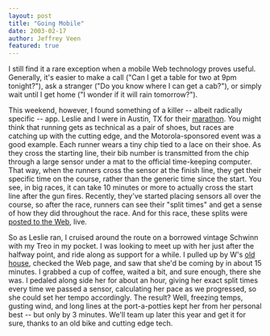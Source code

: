 ```yaml
---
layout: post
title: "Going Mobile"
date: 2003-02-17
author: Jeffrey Veen
featured: true
---
```

I still find it a rare exception when a mobile Web technology proves useful. Generally, it's easier to make a call ("Can I get a table for two at 9pm tonight?"), ask a stranger ("Do you know where I can get a cab?"), or simply wait until I get home ("I wonder if it will rain tomorrow?").

This weekend, however, I found something of a killer -- albeit radically specific -- app. Leslie and I were in Austin, TX for their <a href="http://www.motorolamarathon.com">marathon</a>. You might think that running gets as technical as a pair of shoes, but races are catching up with the cutting edge, and the Motorola-sponsored event was a good example. Each runner wears a tiny chip tied to a lace on their shoe. As they cross the starting line, their bib number is transmitted from the chip through a large sensor under a mat to the official time-keeping computer. That way, when the runners cross the sensor at the finish line, they get their specific time on the course, rather than the generic time since the start. You see, in big races, it can take 10 minutes or more to actually cross the start line after the gun fires. Recently, they've started placing sensors all over the course, so after the race, runners can see their "split times" and get a sense of how they did throughout the race. And for this race, these splits were <a href="http://results.doitsports.com/motorola/quick.adp?bib=4630">posted to the Web</a>, live.

So as Leslie ran, I cruised around the route on a borrowed vintage Schwinn with my Treo in my pocket. I was looking to meet up with her just after the halfway point, and ride along as support for a while. I pulled up by W's <a href="http://www.texasbob.com/travel/tbt_capitol.html">old house</a>, checked the Web page, and saw that she'd be coming by in about 15 minutes. I grabbed a cup of coffee, waited a bit, and sure enough, there she was. I pedaled along side her for about an hour, giving her exact split times every time we passed a sensor, calculating her pace as we progressed, so she could set her tempo accordingly. The result? Well, freezing temps, gusting wind, and long lines at the port-a-potties kept her from her personal best -- but only by 3 minutes. We'll team up later this year and get it for sure, thanks to an old bike and cutting edge tech.
